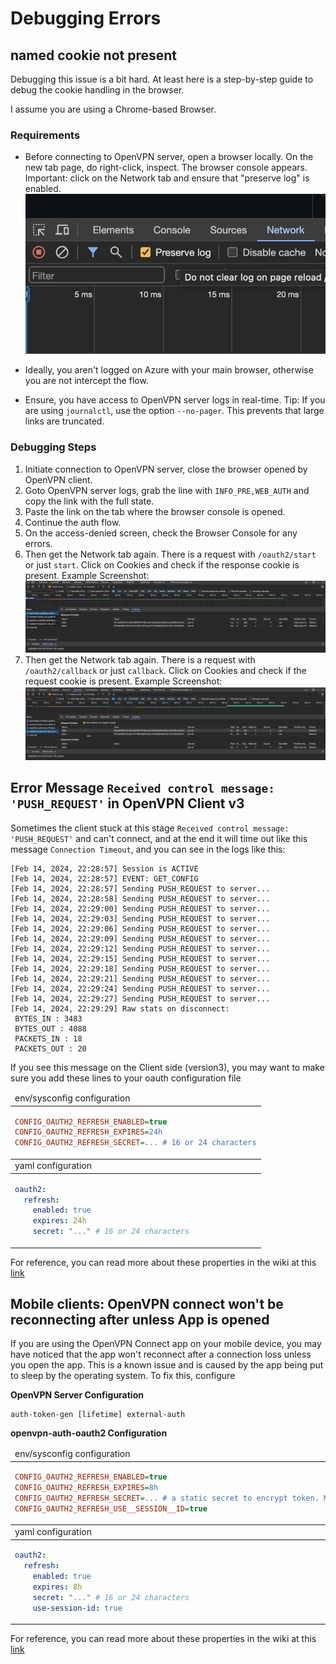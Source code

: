# Debugging Errors

## named cookie not present

Debugging this issue is a bit hard. At least here is a step-by-step guide to debug the cookie handling in the browser.

I assume you are using a Chrome-based Browser.

### Requirements

- Before connecting to OpenVPN server, open a browser locally. On the new tab page, do right-click, inspect.
  The browser console appears. Important: click on the Network tab and ensure that "preserve log" is enabled.
  ![](./img/debugging-error-cookie-network-tab.png)

- Ideally, you aren't logged on Azure with your main browser, otherwise you are not intercept the flow.

- Ensure, you have access to OpenVPN server logs in real-time. Tip: If you are using `journalctl`, use the option `--no-pager`.
  This prevents that large links are truncated.

### Debugging Steps

1. Initiate connection to OpenVPN server, close the browser opened by OpenVPN client.
2. Goto OpenVPN server logs, grab the line with `INFO_PRE,WEB_AUTH` and copy the link with the full state.
3. Paste the link on the tab where the browser console is opened.
4. Continue the auth flow.
5. On the access-denied screen, check the Browser Console for any errors.
6. Then get the Network tab again.
   There is a request with `/oauth2/start` or just `start`.
   Click on Cookies and check if the response cookie is present.
   Example Screenshot:
   ![](./img/debugging-error-cookie-start.png)
7. Then get the Network tab again.
   There is a request with `/oauth2/callback` or just `callback`.
   Click on Cookies and check if the request cookie is present.
   Example Screenshot:
   ![](./img/debugging-error-cookie-callback.png)

## Error Message `Received control message: 'PUSH_REQUEST'` in OpenVPN Client v3

Sometimes the client stuck at this stage `Received control message: 'PUSH_REQUEST'` and can't connect, and at the end it will time out like this message `Connection Timeout`, and you can see in the logs like this:

```
[Feb 14, 2024, 22:28:57] Session is ACTIVE
[Feb 14, 2024, 22:28:57] EVENT: GET_CONFIG
[Feb 14, 2024, 22:28:57] Sending PUSH_REQUEST to server...
[Feb 14, 2024, 22:28:58] Sending PUSH_REQUEST to server...
[Feb 14, 2024, 22:29:00] Sending PUSH_REQUEST to server...
[Feb 14, 2024, 22:29:03] Sending PUSH_REQUEST to server...
[Feb 14, 2024, 22:29:06] Sending PUSH_REQUEST to server...
[Feb 14, 2024, 22:29:09] Sending PUSH_REQUEST to server...
[Feb 14, 2024, 22:29:12] Sending PUSH_REQUEST to server...
[Feb 14, 2024, 22:29:15] Sending PUSH_REQUEST to server...
[Feb 14, 2024, 22:29:18] Sending PUSH_REQUEST to server...
[Feb 14, 2024, 22:29:21] Sending PUSH_REQUEST to server...
[Feb 14, 2024, 22:29:24] Sending PUSH_REQUEST to server...
[Feb 14, 2024, 22:29:27] Sending PUSH_REQUEST to server...
[Feb 14, 2024, 22:29:29] Raw stats on disconnect:
 BYTES_IN : 3483
 BYTES_OUT : 4088
 PACKETS_IN : 18
 PACKETS_OUT : 20
```

If you see this message on the Client side (version3),
you may want to make sure you add these lines to your oauth configuration file

<table>
<thead><tr><td>env/sysconfig configuration</td></tr></thead>
<tbody><tr><td>

```ini
CONFIG_OAUTH2_REFRESH_ENABLED=true
CONFIG_OAUTH2_REFRESH_EXPIRES=24h
CONFIG_OAUTH2_REFRESH_SECRET=... # 16 or 24 characters
```
</td></tr></tbody>
<thead><tr><td>yaml configuration</td></tr></thead>
<tbody><tr><td>

```yaml
oauth2:
  refresh:
    enabled: true
    expires: 24h
    secret: "..." # 16 or 24 characters
```
</td></tr></tbody>
</table>

For reference, you can read more about these properties in the wiki at this [link](https://github.com/jkroepke/openvpn-auth-oauth2/wiki/Configuration#non-interactive-session-refresh)


## Mobile clients: OpenVPN connect won't be reconnecting after unless App is opened

If you are using the OpenVPN Connect app on your mobile device, you may have noticed that the app won't reconnect after a connection loss unless you open the app.
This is a known issue and is caused by the app being put to sleep by the operating system. To fix this, configure

**OpenVPN Server Configuration**
```
auth-token-gen [lifetime] external-auth
```

**openvpn-auth-oauth2 Configuration**

<table>
<thead><tr><td>env/sysconfig configuration</td></tr></thead>
<tbody><tr><td>

```ini
CONFIG_OAUTH2_REFRESH_ENABLED=true
CONFIG_OAUTH2_REFRESH_EXPIRES=8h
CONFIG_OAUTH2_REFRESH_SECRET=... # a static secret to encrypt token. Must be 16, 24 or 32
CONFIG_OAUTH2_REFRESH_USE__SESSION__ID=true
```
</td></tr></tbody>
<thead><tr><td>yaml configuration</td></tr></thead>
<tbody><tr><td>

```yaml
oauth2:
  refresh:
    enabled: true
    expires: 8h
    secret: "..." # 16 or 24 characters
    use-session-id: true
```
</td></tr></tbody>
</table>

For reference, you can read more about these properties in the wiki at this [link](https://github.com/jkroepke/openvpn-auth-oauth2/wiki/Configuration#non-interactive-session-refresh)
